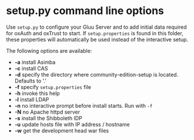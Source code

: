 # setup.py command line options

Use `setup.py` to configure your Gluu Server and to add initial data required for
oxAuth and oxTrust to start. If `setup.properties` is found in this folder, these
properties will automatically be used instead of the interactive setup.

The following options are available:

* __-a__ install Asimba
* __-c__ install CAS
* __-d__ specify the directory where community-edition-setup is located. Defaults to '.'
* __-f__ specify `setup.properties` file
* __-h__ invoke this help
* __-l__ install LDAP
* __-n__ no interactive prompt before install starts. Run with `-f`
* __-N__ no Apache httpd server
* __-s__ install the Shibboleth IDP
* __-u__ update hosts file with IP address / hostname
* __-w__ get the development head war files


